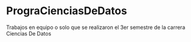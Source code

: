 # PrograCienciasDeDatos
Trabajos en equipo o solo que se realizaron 
el 3er semestre de la carrera Ciencias De Datos 


